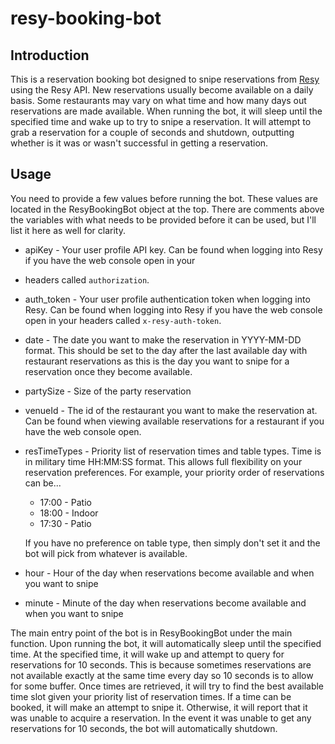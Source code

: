 # resy-booking-bot
## Introduction
This is a reservation booking bot designed to snipe reservations from [Resy](https://resy.com/) using the Resy API. New
reservations usually become available on a daily basis. Some restaurants may vary on what time and how many days out 
reservations are made available. When running the bot, it will sleep until the specified time and wake up to try to 
snipe a reservation. It will attempt to grab a reservation for a couple of seconds and shutdown, outputting whether is 
it was or wasn't successful in getting a reservation.

## Usage
You need to provide a few values before running the bot.  These values are located in the ResyBookingBot object at the
top. There are comments above the variables with what needs to be provided before it can be used, but I'll list it here
as well for clarity.
* apiKey - Your user profile API key. Can be found when logging into Resy if you have the web console open  in your 
* headers called `authorization`.
* auth_token - Your user profile authentication token when logging into Resy. Can be found when logging into Resy if 
you have the web console open in your headers called `x-resy-auth-token`.
* date - The date you want to make the reservation in YYYY-MM-DD format.  This should be set to the day after the last 
available day with restaurant reservations as this is the day you want to snipe for a reservation once they become 
available.
* partySize - Size of the party reservation
* venueId - The id of the restaurant you want to make the reservation at.  Can be found when viewing available
reservations for a restaurant if you have the web console open.
* resTimeTypes - Priority list of reservation times and table types. Time is in military time HH:MM:SS format. This 
allows full flexibility on your reservation preferences. For example, your priority order of reservations can be...
  * 17:00 - Patio
  * 18:00 - Indoor
  * 17:30 - Patio

  If you have no preference on table type, then simply don't set it and the bot will pick from whatever is available.
* hour - Hour of the day when reservations become available and when you want to snipe
* minute - Minute of the day when reservations become available and when you want to snipe

The main entry point of the bot is in ResyBookingBot under the main function. Upon running the bot, it will
automatically sleep until the specified time. At the specified time, it will wake up and attempt to query for 
reservations for 10 seconds. This is because sometimes reservations are not available exactly at the same time every
day so 10 seconds is to allow for some buffer. Once times are retrieved, it will try to find the best available time
slot given your priority list of reservation times. If a time can be booked, it will make an attempt to snipe it.
Otherwise, it will report that it was unable to acquire a reservation. In the event it was unable to get any
reservations for 10 seconds, the bot will automatically shutdown.